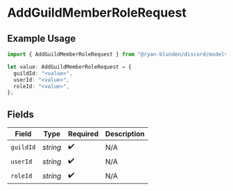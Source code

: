 # AddGuildMemberRoleRequest

## Example Usage

```typescript
import { AddGuildMemberRoleRequest } from "@ryan-blunden/discord/models/operations";

let value: AddGuildMemberRoleRequest = {
  guildId: "<value>",
  userId: "<value>",
  roleId: "<value>",
};
```

## Fields

| Field              | Type               | Required           | Description        |
| ------------------ | ------------------ | ------------------ | ------------------ |
| `guildId`          | *string*           | :heavy_check_mark: | N/A                |
| `userId`           | *string*           | :heavy_check_mark: | N/A                |
| `roleId`           | *string*           | :heavy_check_mark: | N/A                |